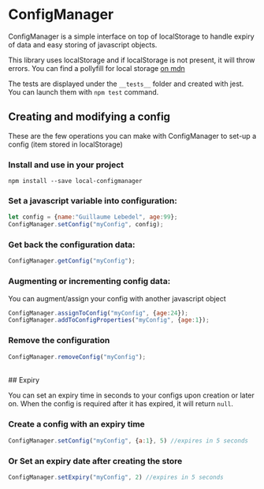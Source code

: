 
# ConfigManager
ConfigManager is a simple interface on top of localStorage to handle expiry of data
and easy storing of javascript objects.

This library uses localStorage and if localStorage is not present, it will throw errors. 
You can find a pollyfill for local storage [on mdn](https://developer.mozilla.org/en-US/docs/Web/API/Storage/LocalStorage)

The tests are displayed under the ```__tests__``` folder and created with jest. You can launch them with ```npm test``` command. 
<br/>

## Creating and modifying a config

These are the few operations you can make with ConfigManager to set-up a config (item stored in localStorage)
<br/>

### Install and use in your project

```
npm install --save local-configmanager
```
### Set a javascript variable into configuration:

```javascript
let config = {name:"Guillaume Lebedel", age:99};
ConfigManager.setConfig("myConfig", config);
```

### Get back the configuration data:

```javascript
ConfigManager.getConfig("myConfig");
```

### Augmenting or incrementing config data:

You can augment/assign your config with another javascript object

```javascript
ConfigManager.assignToConfig("myConfig", {age:24});
ConfigManager.addToConfigProperties("myConfig", {age:1});
```

### Remove the configuration

```javascript
ConfigManager.removeConfig("myConfig");
```

<br/>
## Expiry

You can set an expiry time in seconds to your configs upon creation or later on.
When the config is required after it has expired, it will return ```null```.
<br/>

### Create a config with an expiry time

```javascript
ConfigManager.setConfig("myConfig", {a:1}, 5) //expires in 5 seconds
```

### Or Set an expiry date after creating the store

```javascript
ConfigManager.setExpiry("myConfig", 2) //expires in 5 seconds
```
